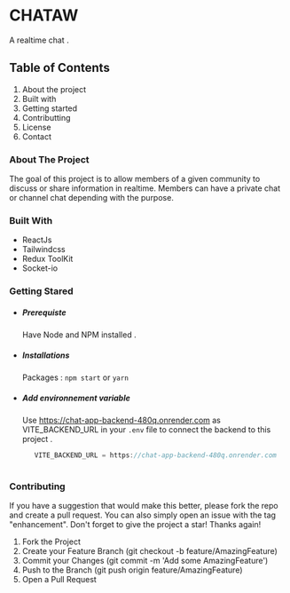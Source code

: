 # CHATAW

A realtime chat .

## Table of Contents
1. About the project
2. Built with
3. Getting started
4. Contributting
5. License
6. Contact


### About The Project
The goal of this project is to allow members of a given community to discuss or share information in realtime.
Members can have a private chat or channel chat depending with the purpose.

### Built With
- ReactJs
- Tailwindcss
- Redux ToolKit
- Socket-io

### Getting Stared
  - ##### Prerequiste
     Have Node and NPM installed .
 
  - ##### Installations
     Packages : ``npm start`` or ``yarn``
  
  - ##### Add environnement variable
     Use https://chat-app-backend-480q.onrender.com as VITE_BACKEND_URL in your ``.env`` file to connect the backend to this project .

    ```javascript
       VITE_BACKEND_URL = https://chat-app-backend-480q.onrender.com
       
### Contributing

If you have a suggestion that would make this better, please fork the repo and create a pull request. You can also simply open an issue with the tag      "enhancement". Don't forget to give the project a star! Thanks again!

1. Fork the Project
2. Create your Feature Branch (git checkout -b feature/AmazingFeature)
3. Commit your Changes (git commit -m 'Add some AmazingFeature')
4. Push to the Branch (git push origin feature/AmazingFeature)
5. Open a Pull Request
